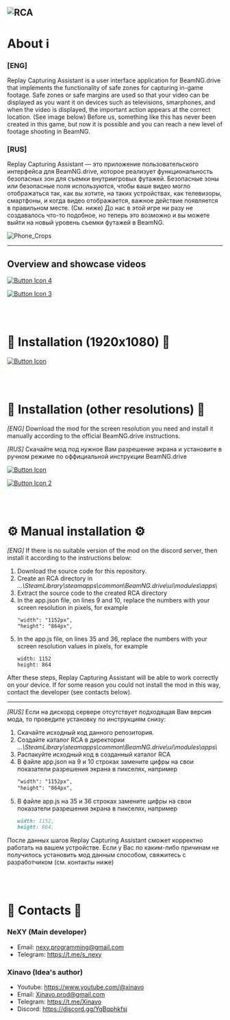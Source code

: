 ![RCA](https://github.com/NeXY1/ReplayCapturingAssistant/assets/80547768/f79c5419-df21-4b1a-af45-0d5e41e8acd4)
---

# About ℹ️

### [ENG]
Replay Capturing Assistant is a user interface application for BeamNG.drive that implements the functionality of safe zones for capturing in-game footage.
Safe zones or safe margins are used so that your video can be displayed as you want it on devices such as televisions, smarphones, and when the video is displayed, the important action appears at the correct location.
(See image below)
Before us, something like this has never been created in this game, but now it is possible and you can reach a new level of footage shooting in BeamNG.

### [RUS]
Replay Capturing Assistant — это приложение пользовательского интерфейса для BeamNG.drive, которое реализует функциональность безопасных зон для cъемки внутриигровых футажей.
Безопасные зоны или безопасные поля используются, чтобы ваше видео могло отображаться так, как вы хотите, на таких устройствах, как телевизоры, смартфоны, и когда видео
отображается, важное действие появляется в правильном месте. (См. ниже) До нас в этой игре ни разу не создавалось что-то подобное, но теперь это возможно и вы можете выйти на новый
уровень съемки футажей в BeamNG.

![Phone_Crops](https://github.com/NeXY1/ReplayCapturingAssistant/assets/80547768/909561e2-19ad-4d5b-af22-c12a50160254)

---

## Overview and showcase videos
[![Button Icon 4]](https://youtu.be/DfHVZJYE-sE)
<!---------------------------------[ Button ]--------------------------------->
[Button Icon 4]: https://img.shields.io/badge/Showcase_video-37a779?style=for-the-badge&color=ab7c46
[![Button Icon 3]](https://youtu.be/8jE5xnrM34w)
<!---------------------------------[ Button ]--------------------------------->
[Button Icon 3]: https://img.shields.io/badge/Overview_video-37a779?style=for-the-badge&color=ab7c46



<br>
<br>




# 🔽 Installation (1920x1080) 🔽

[![Button Icon]](https://www.beamng.com/resources/replay-capturing-assistant.28048/)
<!---------------------------------[ Button ]--------------------------------->
[Button Icon]: https://img.shields.io/badge/Installation-EF2D5E?style=for-the-badge&logoColor=white&logo=DocuSign&color=036780



<br>
<br>




# 🔽 Installation (other resolutions) 🔽
*[ENG]*
Download the mod for the screen resolution you need and install it manually according to the official BeamNG.drive instructions.

*[RUS]*
Скачайте мод под нужное Вам разрешение экрана и установите в ручном режиме по оффициальной инструкции BeamNG.drive

[![Button Icon]](https://discord.com/channels/1010145294333268079/1141765944973205546)
<!---------------------------------[ Button ]--------------------------------->
[Button Icon]: https://img.shields.io/badge/Installation-EF2D5E?style=for-the-badge&logoColor=white&logo=DocuSign&color=036780

[![Button Icon 2]](https://documentation.beamng.com/tutorials/mods/installing-mods/#:~:text=hiding%20malicious%20software!-,Find%20a%20mod%20to%20download,-Download%20the%20ZIP)
<!---------------------------------[ Button ]--------------------------------->
[Button Icon 2]: https://img.shields.io/badge/Instruction-37a779?style=for-the-badge&color=036780



<br>
<br>




# ⚙️ Manual installation ⚙️
*[ENG]*
If there is no suitable version of the mod on the discord server, then install it according to the instructions below:
1. Download the source code for this repository.
2. Create an RCA directory in <i>...\SteamLibrary\steamapps\common\BeamNG.drive\ui\modules\apps\ </i>
3. Extract the source code to the created RCA directory
4. In the app.json file, on lines 9 and 10, replace the numbers with your screen resolution in pixels, for example
   ```markdown''
   "width": "1152px",
   "height": "864px",
   ```
5. In the app.js file, on lines 35 and 36, replace the numbers with your screen resolution values ​​in pixels, for example
   ```markdown''
   width: 1152
   height: 864
   ```
After these steps, Replay Capturing Assistant will be able to work correctly on your device. If for some reason you could not install the mod
in this way, contact the developer (see contacts below).

---
*[RUS]*
Если на дискорд сервере отсутствует подходящая Вам версия мода, то проведите установку по инструкциям снизу:
1. Скачайте исходный код данного репозитория.
2. Создайте каталог RCA в директории <i>...\SteamLibrary\steamapps\common\BeamNG.drive\ui\modules\apps\ </i>
3. Распакуйте исходный код в созданный каталог RCA
4. В файле app.json на 9 и 10 строках замените цифры на свои показатели разрешения экрана в пикселях, например
   ```markdown
   "width": "1152px",
   "height": "864px",
   ```
5. В файле app.js на 35 и 36 строках замените цифры на свои показатели разрешения экрана в пикселях, например
   ```markdown
   width: 1152,
   height: 864,
   ```
После данных шагов Replay Capturing Assistant сможет корректно работать на вашем устройстве. Если у Вас по каким-либо причинам не получилось установить мод
данным способом, свяжитесь с разработчиком (см. контакты ниже)



<br>
<br>



# 📨 Contacts 📨
### NeXY (Main developer)
- Email: nexy.programming@gmail.com
- Telegram: https://t.me/s_nexy

### Xinavo (Idea's author)
- Youtube: https://www.youtube.com/@xinavo
- Email: Xinavo.prod@gmail.com
- Telegram: https://t.me/Xinavo
- Discord: https://discord.gg/YqBqphkfsj

